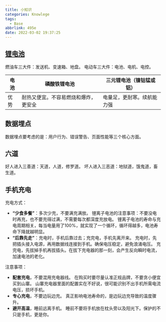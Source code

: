 ```yaml
---
title: 小知识
categories: Knowlege
tags:
  - Base
abbrlink: 495e
date: 2022-03-02 19:37:25
---
```


## [锂电池](https://mp.weixin.qq.com/s/7doSdoxBzfw3HHBqUS_8uw)

燃油车三大件：发送机、变速箱、地盘。
电动车三大件：电池、电机、电控。

| 电池 | 磷酸铁锂电池                         | 三元锂电池（镍钴锰或铝）   |
| ---- | ------------------------------------ | -------------------------- |
| 优势 | 耐热又便宜。不容易燃烧和爆炸，更安全 | 电量足，更耐寒。续航能力强 |

## 数据埋点

数据埋点要考虑的是：用户行为、错误警告、页面性能等三个核心方面。

## 六道

好人进入三善道：天道，人道，修罗道。
坏人进入三恶道：地狱道，饿鬼道，畜生道。

## 手机充电

充电方式：
- **“少食多餐”**：多次少充，不要满充满放。
锂离子电池的注意事项：不要没电时再充，也不要充得过满，不需要每次都深度充放电。
锂离子电池的寿命与充电周期相关，每当电量用了100%，就实现了一个循环，循环得越多，电池寿命下降就越明显。
- **“后靠先走”**：充电时，手机后靠过去；充完电，手机先离开来。
充电时，先把插头接入电源，再用数据线连接到手机。确保电压稳定，避免浪涌电压。
充完电，先拔掉手机再拔插头。在拔下充电器的那一刻，会产生反向瞬时电流，加速电池的老化。

注意事项：
- **配套充电**，不要混用充电器线。
在购买时要尽量认准正规品牌，不要贪小便宜买到山寨。
山寨充电器里面的配置实在不好说，很可能识别不出手机所需电流电压，损坏手机。
- **专心充电**，不要边玩边充。
真正影响电池寿命的，是边玩边充导致的温度骤升。
- **避开高温**，睡前远离手机。
睡前不要将手机放在枕头旁以及阳光下。保护的不只是手机，更是你。
